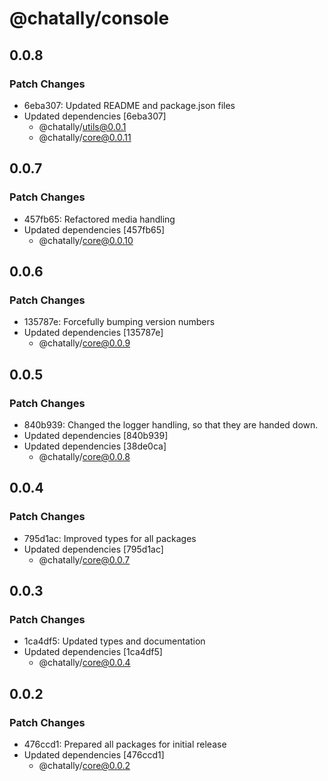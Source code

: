 # @chatally/console

## 0.0.8

### Patch Changes

- 6eba307: Updated README and package.json files
- Updated dependencies [6eba307]
  - @chatally/utils@0.0.1
  - @chatally/core@0.0.11

## 0.0.7

### Patch Changes

- 457fb65: Refactored media handling
- Updated dependencies [457fb65]
  - @chatally/core@0.0.10

## 0.0.6

### Patch Changes

- 135787e: Forcefully bumping version numbers
- Updated dependencies [135787e]
  - @chatally/core@0.0.9

## 0.0.5

### Patch Changes

- 840b939: Changed the logger handling, so that they are handed down.
- Updated dependencies [840b939]
- Updated dependencies [38de0ca]
  - @chatally/core@0.0.8

## 0.0.4

### Patch Changes

- 795d1ac: Improved types for all packages
- Updated dependencies [795d1ac]
  - @chatally/core@0.0.7

## 0.0.3

### Patch Changes

- 1ca4df5: Updated types and documentation
- Updated dependencies [1ca4df5]
  - @chatally/core@0.0.4

## 0.0.2

### Patch Changes

- 476ccd1: Prepared all packages for initial release
- Updated dependencies [476ccd1]
  - @chatally/core@0.0.2
